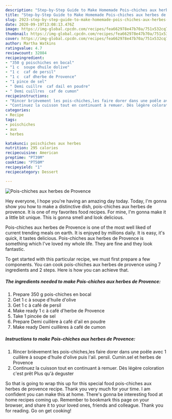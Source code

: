 ```yaml
---
description: "Step-by-Step Guide to Make Homemade Pois-chiches aux herbes de Provence"
title: "Step-by-Step Guide to Make Homemade Pois-chiches aux herbes de Provence"
slug: 2923-step-by-step-guide-to-make-homemade-pois-chiches-aux-herbes-de-provence
date: 2020-09-19T13:08:13.476Z
image: https://img-global.cpcdn.com/recipes/fea662978e47b70a/751x532cq70/pois-chiches-aux-herbes-de-provence-photo-principale-de-la-recette.jpg
thumbnail: https://img-global.cpcdn.com/recipes/fea662978e47b70a/751x532cq70/pois-chiches-aux-herbes-de-provence-photo-principale-de-la-recette.jpg
cover: https://img-global.cpcdn.com/recipes/fea662978e47b70a/751x532cq70/pois-chiches-aux-herbes-de-provence-photo-principale-de-la-recette.jpg
author: Martha Watkins
ratingvalue: 4.7
reviewcount: 32084
recipeingredient:
- "350 g poischiches en bocal"
- "1 c  soupe dhuile dolive"
- "1 c  caf de persil"
- "1 c  caf dherbe de Provence"
- "1 pince de sel"
- " Demi cuillre  caf dail en poudre"
- " Demi cuillres  caf de cumon"
recipeinstructions:
- "Rincer brièvement les pois-chiches,les faire dorer dans une poêle avec 1 cuillère à soupe d&#39;huile d&#39;olive puis l&#39;ail. persil. Cumin.sel et herbes de Provence"
- "Continuez la cuisson tout en continuant à remuer. Dès légère coloration c&#39;est prêt Plus qu&#39;à deguster"
categories:
- Recipe
tags:
- poischiches
- aux
- herbes

katakunci: poischiches aux herbes 
nutrition: 295 calories
recipecuisine: American
preptime: "PT39M"
cooktime: "PT50M"
recipeyield: "1"
recipecategory: Dessert

---
```



![Pois-chiches aux herbes de Provence](https://img-global.cpcdn.com/recipes/fea662978e47b70a/751x532cq70/pois-chiches-aux-herbes-de-provence-photo-principale-de-la-recette.jpg)

Hey everyone, I hope you're having an amazing day today. Today, I'm gonna show you how to make a distinctive dish, pois-chiches aux herbes de provence. It is one of my favorites food recipes. For mine, I'm gonna make it a little bit unique. This is gonna smell and look delicious.

Pois-chiches aux herbes de Provence is one of the most well liked of current trending meals on earth. It is enjoyed by millions daily. It is easy, it's quick, it tastes delicious. Pois-chiches aux herbes de Provence is something which I've loved my whole life. They are fine and they look fantastic.




To get started with this particular recipe, we must first prepare a few components. You can cook pois-chiches aux herbes de provence using 7 ingredients and 2 steps. Here is how you can achieve that.

<!--inarticleads1-->

##### The ingredients needed to make Pois-chiches aux herbes de Provence:

1. Prepare 350 g pois-chiches en bocal
1. Get 1 c à soupe d&#39;huile d&#39;olive
1. Get 1 c à café de persil
1. Make ready 1 c à café d&#39;herbe de Provence
1. Take 1 pincée de sel
1. Prepare  Demi cuillère à café d&#39;ail en poudre
1. Make ready  Demi cuillères à café de cumon




<!--inarticleads2-->

##### Instructions to make Pois-chiches aux herbes de Provence:

1. Rincer brièvement les pois-chiches,les faire dorer dans une poêle avec 1 cuillère à soupe d&#39;huile d&#39;olive puis l&#39;ail. persil. Cumin.sel et herbes de Provence
1. Continuez la cuisson tout en continuant à remuer. Dès légère coloration c&#39;est prêt Plus qu&#39;à deguster




So that is going to wrap this up for this special food pois-chiches aux herbes de provence recipe. Thank you very much for your time. I am confident you can make this at home. There's gonna be interesting food at home recipes coming up. Remember to bookmark this page on your browser, and share it to your loved ones, friends and colleague. Thank you for reading. Go on get cooking!
